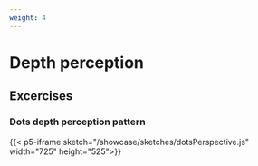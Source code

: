 ```yaml
---
weight: 4
---
```


# Depth perception

## Excercises

### Dots depth perception pattern

{{< p5-iframe sketch="/showcase/sketches/dotsPerspective.js" width="725" height="525">}}